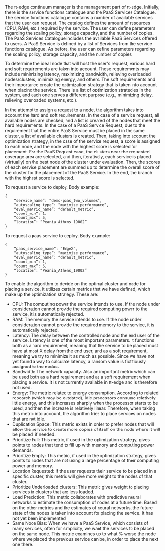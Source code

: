 The π-edge continuum manager is the management part of π-edge. Initially, there is the service functions catalogue and the PaaS Services Catalogue. The service functions catalogue contains a number of available services that the user can request. The catalog defines the amount of resources (CPU, RAM, etc.) required by the service. The user can define parameters regarding the scaling policy, storage capacity, and the number of copies. The PaaS Services Catalogue includes the available PaaS Services offered to users. A PaaS Service is defined by a list of Services from the service functions catalogue. As before, the user can define parameters regarding the scaling policy, storage capacity, and the number of copies.

To determine the ideal node that will host the user's request, various hard and soft requirements are taken into account. These requirements may include minimizing latency, maximizing bandwidth, relieving overloaded nodes/clusters, minimizing energy, and others. The soft requirements and their importance create the optimization strategy that is taken into account when placing the service. There is a list of optimization strategies in the system, and each one serves a different purpose (e.g., minimizing delay, relieving overloaded systems, etc.).

In the attempt to assign a request to a node, the algorithm takes into account the hard and soft requirements. In the case of a service request, all available nodes are checked, and a list is created of the nodes that meet the hard requirements. In the case of a PaaS Service Request, due to the requirement that the entire PaaS Service must be placed in the same cluster, a list of available clusters is created. Then, taking into account the optimization strategy, in the case of the service request, a score is assigned to each node, and the node with the highest score is selected for placement. For the PaaS Request case, the clusters near the requested coverage area are selected, and then, iteratively, each service is placed (virtually) on the best node of the cluster under evaluation. Then, the scores of each service placement are summed up to determine the overall score of the cluster for the placement of the PaaS Service. In the end, the branch with the highest score is selected.

To request a service to deploy. Body example:

```
{
    “service_name”: “demo-paas_two_volumes”,
    “autoscaling_type”: “maximize_performance”,
    “eval_metric_name”: “default_metric”,
    “count_min”: 1,
    “count_max”: 5,
    “location”: “Peania_Athens_19002”
}
```

To request a paas service to deploy. Body example:

```
{
    “paas_service_name”: “EdgeX”,
    “autoscaling_type”: “maximize_performance”,
    “eval_metric_name”: “default_metric”,
    “count_min”: 1,
    “count_max”: 5,
    “location”: “Peania_Athens_19002”
}
```

To enable the algorithm to decide on the optimal cluster and node for placing a service, it utilizes certain metrics that we have defined, which make up the optimization strategy. These are:

* CPU: The computing power the service intends to use. If the node under consideration cannot provide the required computing power to the service, it is automatically rejected.
* RAM: The memory the service intends to use. If the node under consideration cannot provide the required memory to the service, it is automatically rejected.
* Latency: The delay between the controlled node and the end user of the service. Latency is one of the most important parameters. It functions both as a hard requirement, meaning that the service to be placed must have at most X delay from the end user, and as a soft requirement, meaning we try to minimize it as much as possible. Since we have not yet found a way to calculate latency, a random value is fictitiously assigned to the nodes.
* Bandwidth: The network capacity. Also an important metric which can be used both as a hard requirement and as a soft requirement when placing a service. It is not currently available in π-edge and is therefore not used.
* Energy: The metric related to energy consumption. According to related research (which may be outdated), idle processors consume relatively little energy, and this increases sharply when the processor starts to be used, and then the increase is relatively linear. Therefore, when taking this metric into account, the algorithm tries to place services on nodes that are not idle.
* Duplication Space: This metric exists in order to prefer nodes that will allow the service to create more copies of itself on the node where it will be placed, if needed.
* Prioritize Full: This metric, if used in the optimization strategy, gives points to nodes that tend to fill up with memory and computing power demands.
* Prioritize Empty: This metric, if used in the optimization strategy, gives points to nodes that are not using a large percentage of their computing power and memory.
* Location Requested: If the user requests their service to be placed in a specific cluster, this metric will give more weight to the nodes of that cluster.
* Prioritize Underloaded clusters: This metric gives weight to placing services in clusters that are less loaded.
* Load Prediction: This metric collaborates with predictive neural networks to estimate the consumption of nodes at a future time. Based on the other metrics and the estimates of neural networks, the future state of the nodes is taken into account for placing the service. It has not yet been implemented.
* Same Node Bias: When we have a PaaS Service, which consists of many services, often for simplicity, we want the services to be placed on the same node. This metric examines up to what % worse the node where we placed the previous service can be, in order to place the next one there.

